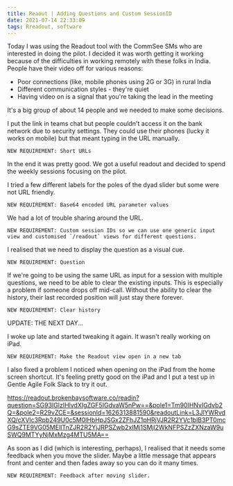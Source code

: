 ```yaml
---
title: Reaout | Adding Questions and Custom SessionID
date: 2021-07-14 22:33:09
tags: Rreadout, software
---
```


Today I was using the Readout tool with the CommSee SMs who are interested in doing the pilot. I decided it was worth getting it working because of the difficulties in working remotely with these folks in India. People have their video off for various reasons:

-   Poor connections (like, mobile phones using 2G or 3G) in rural India
-   Different communication styles - they're quiet
-   Having video on is a signal that you're taking the lead in the meeting

It's a big group of about 14 people and we needed to make some decisions.

I put the link in teams chat but people couldn't access it on the bank network due to security settings. They could use their phones (lucky it works on mobile) but that meant typing in the URL manually.

    NEW REQUIREMENT: Short URLs

In the end it was pretty good. We got a useful readout and decided to spend the weekly sessions focusing on the pilot.

I tried a few different labels for the poles of the dyad slider but some were not URL friendly.

    NEW REQUIREMENT: Base64 encoded URL parameter values

We had a lot of trouble sharing around the URL.

    NEW REQUIREMENT: Custom session IDs so we can use one generic input view and customised `/readout` views for different questions.

I realised that we need to display the question as a visual cue.

    NEW REQUIREMENT: Question

If we're going to be using the same URL as input for a session with multiple questions, we need to be able to clear the existing inputs. This is especially a problem if someone drops off mid-call. Without the ability to clear the history, their last recorded position will just stay there forever.

    NEW REQUIREMENT: Clear history

UPDATE: THE NEXT DAY...

I woke up late and started tweaking it again. It wasn't really working on iPad.

    NEW REQUIREMENT: Make the Readout view open in a new tab

I also fixed a problem I noticed when opening on the iPad from the home screen shortcut. It's feeling pretty good on the iPad and I put a test up in Gentle Agile Folk Slack to try it out.

<https://readout.brokenbaysoftware.co/readin?question=SG93IGlzIHlvdXIgZGF5IGdvaW5nPw==&pole1=Tm90IHNvIGdvb2Q=&pole2=R29vZCE=&sessionId=1626313881590&readoutLink=L3JlYWRvdXQ/cXVlc3Rpb249U0c5M0lHbHpJSGx2ZFhJZ1pHRjVJR2R2YVc1blB3PT0mcG9sZTE9VG05MElITnZJR2R2YjJRPSZwb2xlMj1SMjl2WkNFPSZzZXNzaW9uSWQ9MTYyNjMxMzg4MTU5MA==>

As soon as I did (which is interesting, perhaps), I realised that it needs some feedback when you move the slider. Maybe a little message that appears front and center and then fades away so you can do it many times.

    NEW REQUIREMENT: Feedback after moving slider.
